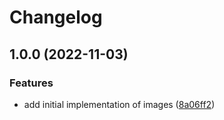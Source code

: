 # Changelog

## 1.0.0 (2022-11-03)


### Features

* add initial implementation of images ([8a06ff2](https://github.com/deavon-and-tiffany/krust/commit/8a06ff25d27c78c0f482c47a69404b65ae1764f2))
